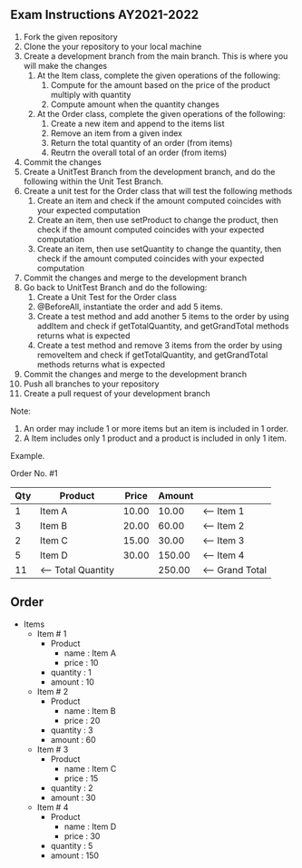 Exam Instructions AY2021-2022
------

1. Fork the given repository
2. Clone the your repository to your local machine
3. Create a development branch from the main branch. This is where you will make the changes
   1. At the Item class, complete the given operations of the following:
      1. Compute for the amount based on the price of the product multiply with quantity
      2. Compute amount when the quantity changes
   2. At the Order class, complete the given operations of the following:
      1. Create a new item and append to the items list
      2. Remove an item from a given index
      3. Return the total quantity of an order (from items)
      4. Reutrn the overall total of an order (from items)
4. Commit the changes
5. Create a UnitTest Branch from the development branch, and do the following within the Unit Test Branch.
6. Create a unit test for the Order class that will test the following methods
   1. Create an item and check if the amount computed coincides with your expected computation
   2. Create an item, then use setProduct to change the product, then check if the amount computed coincides with your expected computation
   3. Create an item, then use setQuantity to change the quantity, then check if the amount computed coincides with your expected computation
7. Commit the changes and merge to the development branch
8. Go back to UnitTest Branch and do the following:
   1. Create a Unit Test for the Order class
   2. @BeforeAll, instantiate the order and add 5 items.
   3. Create a test method and add another 5 items to the order by using addItem and check if getTotalQuantity, and getGrandTotal methods returns what is expected
   4. Create a test method and remove 3 items from the order by using removeItem and check if getTotalQuantity, and getGrandTotal methods returns what is expected
9. Commit the changes and merge to the development branch
10. Push all branches to your repository
11. Create a pull request of your development branch

Note:
1. An order may include 1 or more items but an item is included in 1 order.
2. A Item includes only 1 product and a product is included in only 1 item.

Example.

Order No. #1

|Qty     |Product       |Price     |Amount|     |
--- | --- | --- | --- | --- |
|1 			|Item A 				|10.00 		 |10.00  |<-- Item 1|
|3 			|Item B				|20.00 		 |60.00  |<-- Item 2|
|2 			|Item C				|15.00 		 |30.00  |<-- Item 3|
|5 			|Item D				|30.00 		|150.00  |<-- Item 4|
|11  |<-- Total Quantity|           |250.00  |<-- Grand Total|  |

**Order**
-----

  - Items
    - Item # 1
      - Product
          - name : Item A
          - price : 10
      - quantity : 1
      - amount : 10
    - Item # 2
      - Product
         - name : Item B
         - price : 20
      - quantity : 3
      - amount : 60
    - Item # 3
       - Product
          - name : Item C
          - price : 15
       - quantity : 2
       - amount : 30
    - Item # 4
       - Product
          - name : Item D
          - price : 30
       - quantity : 5
       - amount : 150
    

